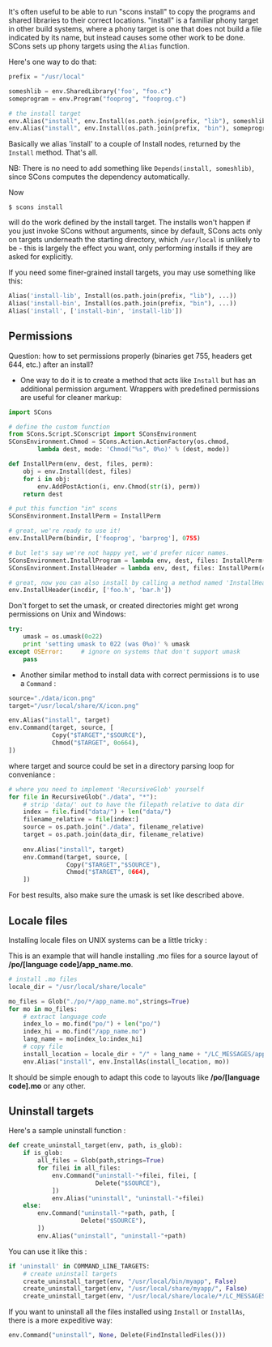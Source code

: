 It's often useful to be able to run "scons install" to copy the programs and shared libraries to their correct locations. "install" is a familiar phony target in other build systems, where a phony target is one that does not build a file indicated by its name, but instead causes some other work to be done. SCons sets up phony targets using the `Alias` function.

Here's one way to do that: 

```python
prefix = "/usr/local"

someshlib = env.SharedLibrary('foo', "foo.c")
someprogram = env.Program("fooprog", "fooprog.c")

# the install target
env.Alias("install", env.Install(os.path.join(prefix, "lib"), someshlib))
env.Alias("install", env.Install(os.path.join(prefix, "bin"), someprogram))
```

Basically we alias 'install' to a couple of Install nodes, returned by the `Install` method. That's all. 

NB: There is no need to add something like `Depends(install, someshlib)`, since SCons computes the dependency automatically. 

Now
```
$ scons install
```

will do the work defined by the install target.  The installs won't happen if you just invoke SCons without arguments, since by default, SCons acts only on targets underneath the starting directory, which `/usr/local` is unlikely to be - this is largely the effect you want, only performing installs if they are asked for explicitly.

If you need some finer-grained install targets, you may use something like this: 
```python
Alias('install-lib', Install(os.path.join(prefix, "lib"), ...))
Alias('install-bin', Install(os.path.join(prefix, "bin"), ...))
Alias('install', ['install-bin', 'install-lib'])
```

## Permissions

Question:  how to set permissions properly (binaries get 755, headers get 644, etc.) after an install? 

* One way to do it is to create a method that acts like `Install` but has an additional permission argument. Wrappers with predefined permissions are useful for cleaner markup: 

```python
import SCons

# define the custom function
from SCons.Script.SConscript import SConsEnvironment
SConsEnvironment.Chmod = SCons.Action.ActionFactory(os.chmod,
        lambda dest, mode: 'Chmod("%s", 0%o)' % (dest, mode))

def InstallPerm(env, dest, files, perm):
    obj = env.Install(dest, files)
    for i in obj:
        env.AddPostAction(i, env.Chmod(str(i), perm))
    return dest

# put this function "in" scons
SConsEnvironment.InstallPerm = InstallPerm

# great, we're ready to use it!
env.InstallPerm(bindir, ['fooprog', 'barprog'], 0755)

# but let's say we're not happy yet, we'd prefer nicer names.
SConsEnvironment.InstallProgram = lambda env, dest, files: InstallPerm(env, dest, files, 0755)
SConsEnvironment.InstallHeader = lambda env, dest, files: InstallPerm(env, dest, files, 0644)

# great, now you can also install by calling a method named 'InstallHeader' or 'InstallProgram'!
env.InstallHeader(incdir, ['foo.h', 'bar.h'])
```
Don't forget to set the umask, or created directories might get wrong permissions on Unix and Windows: 

```python
try:
    umask = os.umask(0o22)
    print 'setting umask to 022 (was 0%o)' % umask
except OSError:     # ignore on systems that don't support umask
    pass
```

* Another similar method to install data with correct permissions is to use a `Command` : 

```python
source="./data/icon.png"
target="/usr/local/share/X/icon.png"

env.Alias("install", target)
env.Command(target, source, [
            Copy("$TARGET","$SOURCE"),
            Chmod("$TARGET", 0o664),
])
```
where target and source could be set in a directory parsing loop for conveniance : 

```python
# where you need to implement 'RecursiveGlob' yourself 
for file in RecursiveGlob("./data", "*"):
    # strip 'data/' out to have the filepath relative to data dir
    index = file.find("data/") + len("data/")
    filename_relative = file[index:]
    source = os.path.join("./data", filename_relative)
    target = os.path.join(data_dir, filename_relative)
            
    env.Alias("install", target)
    env.Command(target, source, [
                Copy("$TARGET","$SOURCE"),
                Chmod("$TARGET", 0664),
    ])
```
For best results, also make sure the umask is set like described above. 


## Locale files

Installing locale files on UNIX systems can be a little tricky : 

This is an example that will handle installing .mo files for a source layout of **/po/[language code]/app_name.mo**. 

```python
# install .mo files
locale_dir = "/usr/local/share/locale"

mo_files = Glob("./po/*/app_name.mo",strings=True)
for mo in mo_files:
    # extract language code
    index_lo = mo.find("po/") + len("po/")
    index_hi = mo.find("/app_name.mo")
    lang_name = mo[index_lo:index_hi]
    # copy file
    install_location = locale_dir + "/" + lang_name + "/LC_MESSAGES/app_name.mo"
    env.Alias("install", env.InstallAs(install_location, mo))
```
It should be simple enough to adapt this code to layouts like **/po/[language code].mo** or any other. 


## Uninstall targets

Here's a sample uninstall function : 

```python
def create_uninstall_target(env, path, is_glob):
    if is_glob:
        all_files = Glob(path,strings=True)
        for filei in all_files:
            env.Command("uninstall-"+filei, filei, [
                        Delete("$SOURCE"),
            ])
            env.Alias("uninstall", "uninstall-"+filei)   
    else:
        env.Command("uninstall-"+path, path, [
                    Delete("$SOURCE"),
        ])
        env.Alias("uninstall", "uninstall-"+path)  
```

You can use it like this : 

```python
if 'uninstall' in COMMAND_LINE_TARGETS:
    # create uninstall targets
    create_uninstall_target(env, "/usr/local/bin/myapp", False)
    create_uninstall_target(env, "/usr/local/share/myapp/", False)
    create_uninstall_target(env, "/usr/local/share/locale/*/LC_MESSAGES/myapp.mo", True)
```

If you want to uninstall all the files installed using `Install` or `InstallAs`, there is a more expeditive way: 

```python
env.Command("uninstall", None, Delete(FindInstalledFiles()))
```